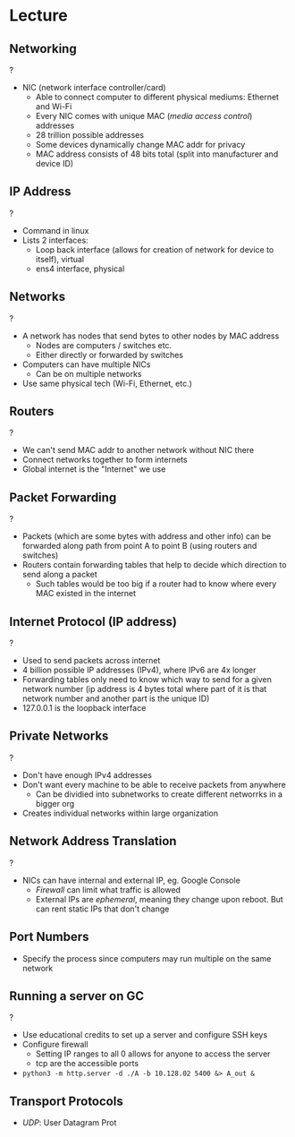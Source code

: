# Lecture

## Networking
?
- NIC (network interface controller/card)
	- Able to connect computer to different physical mediums: Ethernet and Wi-Fi
	- Every NIC comes with unique MAC (*media access control*) addresses
	- 28 trillion possible addresses
	- Some devices dynamically change MAC addr for privacy
	- MAC address consists of 48 bits total (split into manufacturer and device ID)
<!--SR:!2025-09-26,4,270-->

## IP Address
?
- Command in linux
- Lists 2 interfaces:
	- Loop back interface (allows for creation of network for device to itself), virtual
	- ens4 interface, physical 

## Networks
?
- A network has nodes that send bytes to other nodes by MAC address
	- Nodes are computers / switches etc.
	- Either directly or forwarded by switches
- Computers can have multiple NICs
	- Can be on multiple networks
- Use same physical tech (Wi-Fi, Ethernet, etc.)

## Routers
?
- We can't send MAC addr to another network without NIC there
- Connect networks together to form internets
- Global internet is the "Internet" we use

## Packet Forwarding
?
- Packets (which are some bytes with address and other info) can be forwarded along path from point A to point B (using routers and switches)
- Routers contain forwarding tables that help to decide which direction to send along a packet
	- Such tables would be too big if a router had to know where every MAC existed in the internet

## Internet Protocol (IP address)
?
- Used to send packets across internet
- 4 billion possible IP addresses (IPv4), where IPv6 are 4x longer
- Forwarding tables only need to know which way to send for a given network number (ip address is 4 bytes total where part of it is that network number and another part is the unique ID)
- 127.0.0.1 is the loopback interface

## Private Networks
?
- Don't have enough IPv4 addresses
- Don't want every machine to be able to receive packets from anywhere
	- Can be dividied into subnetworks to create different networrks in a bigger org
- Creates individual networks within large organization


## Network Address Translation
?
- NICs can have internal and external IP, eg. Google Console
	- *Firewall* can limit what traffic is allowed
	- External IPs are *ephemeral*, meaning they change upon reboot. But can rent static IPs that don't change

## Port Numbers
- Specify the process since computers may run multiple on the same network

## Running a server on GC
?
- Use educational credits to set up a server and configure SSH keys
- Configure firewall
	- Setting IP ranges to all 0 allows for anyone to access the server
	- tcp are the accessible ports
- `python3 -m http.server -d ./A -b 10.128.02 5400 &> A_out &`

## Transport Protocols
- *UDP*: User Datagram Prot